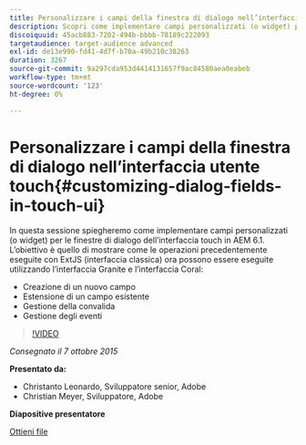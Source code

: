 ```yaml
---
title: Personalizzare i campi della finestra di dialogo nell’interfaccia utente touch
description: Scopri come implementare campi personalizzati (o widget) per le finestre di dialogo dell’interfaccia touch in AEM 6.1. Scopri come eseguire le operazioni precedenti con ExtJS (interfaccia classica) utilizzando l’interfaccia Granite e l’interfaccia Coral.
discoiquuid: 45acb883-7202-494b-bbbb-78189c222093
targetaudience: target-audience advanced
exl-id: de13e990-fd41-4d7f-b70a-49b210c38263
duration: 3267
source-git-commit: 9a297cda953d4414131657f9ac84580aea0eabeb
workflow-type: tm+mt
source-wordcount: '123'
ht-degree: 0%

---
```


# Personalizzare i campi della finestra di dialogo nell’interfaccia utente touch{#customizing-dialog-fields-in-touch-ui}

In questa sessione spiegheremo come implementare campi personalizzati (o widget) per le finestre di dialogo dell’interfaccia touch in AEM 6.1. L’obiettivo è quello di mostrare come le operazioni precedentemente eseguite con ExtJS (interfaccia classica) ora possono essere eseguite utilizzando l’interfaccia Granite e l’interfaccia Coral:

* Creazione di un nuovo campo
* Estensione di un campo esistente
* Gestione della convalida
* Gestione degli eventi

>[!VIDEO](https://video.tv.adobe.com/v/19373/?quality=9)

*Consegnato il 7 ottobre 2015*

**Presentato da:**

* Christanto Leonardo, Sviluppatore senior, Adobe
* Christian Meyer, Sviluppatore, Adobe

**Diapositive presentatore**

[Ottieni file](assets/aem-gems-customizing-touch-ui-dialog-fields.pdf)
<!--
[Get back to the Overview](https://helpx.adobe.com/experience-manager/kt/eseminars/gems/aem-index.html)
-->

